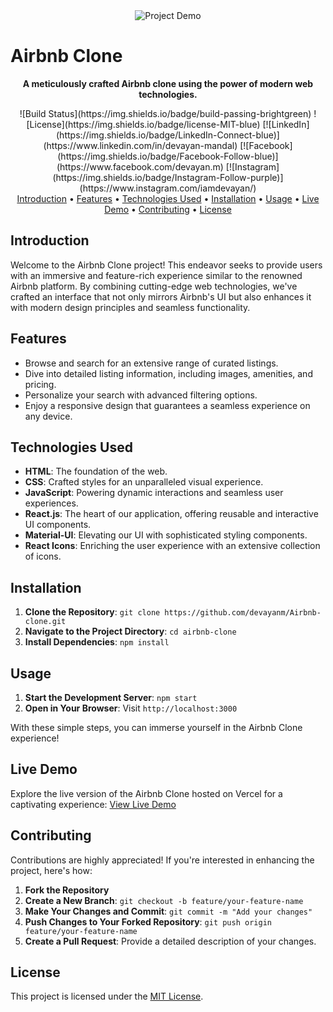 <div align="center">
  <img src="link-to-your-project-demo.gif" alt="Project Demo">
</div>

# Airbnb Clone

<p align="center">
  <strong>A meticulously crafted Airbnb clone using the power of modern web technologies.</strong>
</p>

<div align="center">
  ![Build Status](https://img.shields.io/badge/build-passing-brightgreen)
  ![License](https://img.shields.io/badge/license-MIT-blue)
  [![LinkedIn](https://img.shields.io/badge/LinkedIn-Connect-blue)](https://www.linkedin.com/in/devayan-mandal)
  [![Facebook](https://img.shields.io/badge/Facebook-Follow-blue)](https://www.facebook.com/devayan.m)
  [![Instagram](https://img.shields.io/badge/Instagram-Follow-purple)](https://www.instagram.com/iamdevayan/)
</div>

<div align="center">
  <a href="#introduction">Introduction</a> •
  <a href="#features">Features</a> •
  <a href="#technologies-used">Technologies Used</a> •
  <a href="#installation">Installation</a> •
  <a href="#usage">Usage</a> •
  <a href="#live-demo">Live Demo</a> •
  <a href="#contributing">Contributing</a> •
  <a href="#license">License</a>
</div>

## Introduction

Welcome to the Airbnb Clone project! This endeavor seeks to provide users with an immersive and feature-rich experience similar to the renowned Airbnb platform. By combining cutting-edge web technologies, we've crafted an interface that not only mirrors Airbnb's UI but also enhances it with modern design principles and seamless functionality.

## Features

- Browse and search for an extensive range of curated listings.
- Dive into detailed listing information, including images, amenities, and pricing.
- Personalize your search with advanced filtering options.
- Enjoy a responsive design that guarantees a seamless experience on any device.

## Technologies Used

- **HTML**: The foundation of the web.
- **CSS**: Crafted styles for an unparalleled visual experience.
- **JavaScript**: Powering dynamic interactions and seamless user experiences.
- **React.js**: The heart of our application, offering reusable and interactive UI components.
- **Material-UI**: Elevating our UI with sophisticated styling components.
- **React Icons**: Enriching the user experience with an extensive collection of icons.

## Installation

1. **Clone the Repository**: `git clone https://github.com/devayanm/Airbnb-clone.git`
2. **Navigate to the Project Directory**: `cd airbnb-clone`
3. **Install Dependencies**: `npm install`

## Usage

1. **Start the Development Server**: `npm start`
2. **Open in Your Browser**: Visit `http://localhost:3000`

With these simple steps, you can immerse yourself in the Airbnb Clone experience!

## Live Demo

Explore the live version of the Airbnb Clone hosted on Vercel for a captivating experience:
[View Live Demo](https://airbnb-clone-devayanm.vercel.app)

## Contributing

Contributions are highly appreciated! If you're interested in enhancing the project, here's how:

1. **Fork the Repository**
2. **Create a New Branch**: `git checkout -b feature/your-feature-name`
3. **Make Your Changes and Commit**: `git commit -m "Add your changes"`
4. **Push Changes to Your Forked Repository**: `git push origin feature/your-feature-name`
5. **Create a Pull Request**: Provide a detailed description of your changes.

## License

This project is licensed under the [MIT License](LICENSE).
